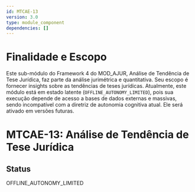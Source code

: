 ```yaml
---
id: MTCAE-13
version: 3.0
type: module_component
dependencies: []
---
```


# Finalidade e Escopo

Este sub-módulo do Framework 4 do MOD_AJUR, Análise de Tendência de Tese Jurídica, faz parte da análise jurimétrica e quantitativa. Seu escopo é fornecer insights sobre as tendências de teses jurídicas. Atualmente, este módulo está em estado latente (`OFFLINE_AUTONOMY_LIMITED`), pois sua execução depende de acesso a bases de dados externas e massivas, sendo incompatível com a diretriz de autonomia cognitiva atual. Ele será ativado em versões futuras.

# MTCAE-13: Análise de Tendência de Tese Jurídica

## Status

OFFLINE_AUTONOMY_LIMITED
